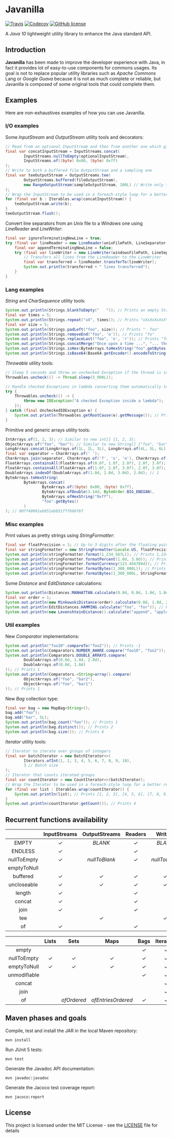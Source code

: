 # Javanilla
[![Travis](https://img.shields.io/travis/alexisjehan/javanilla.svg)](https://github.com/alexisjehan/javanilla)
[![Codecov](https://img.shields.io/codecov/c/github/alexisjehan/javanilla.svg)](https://github.com/alexisjehan/javanilla)
[![GitHub license](https://img.shields.io/github/license/alexisjehan/javanilla.svg)](https://github.com/alexisjehan/javanilla/blob/master/LICENSE)

A _Java 10_ lightweight utility library to enhance the Java standard API.

## Introduction
**Javanilla** has been made to improve the developer experience with Java, in fact it provides lot of easy-to-use
components for commons usages. Its goal is not to replace popular utility libraries such as _Apache Commons_ Lang or
_Google Guava_ because it is not as much complete or reliable, but Javanilla is composed of some original tools that
could complete them.

## Examples
Here are non-exhaustives examples of how you can use Javanilla.

### I/O examples
Some _InputStream_ and _OutputStream_ utility tools and decorators:
```java
// Read from an optional InputStream and then from another one which gives 0x00 and 0xff bytes
final var concatInputStream = InputStreams.concat(
		InputStreams.nullToEmpty(optionalInputStream),
		InputStreams.of((byte) 0x00, (byte) 0xff)
);
// Write to both a buffered file OutputStream and a sampling one
final var teeOutputStream = OutputStreams.tee(
		OutputStreams.buffered(fileOutputStream),
		new RangeOutputStream(sampleOutputStream, 100L) // Write only the 100 firsts bytes
);
// Wrap the InputStream to be used in a foreach-style loop for a better readability
for (final var b : Iterables.wrap(concatInputStream)) {
	teeOutputStream.write(b);
}
teeOutputStream.flush();
```

Convert line separators from an _Unix_ file to a _Windows_ one using _LineReader_ and _LineWriter_:
```java
final var ignoreTerminatingNewLine = true;
try (final var lineReader = new LineReader(unixFilePath, LineSeparator.LF, ignoreTerminatingNewLine)) {
	final var appendTerminatingNewLine = false;
	try (final var lineWriter = new LineWriter(windowsFilePath, LineSeparator.CR_LF, appendTerminatingNewLine)) {
		// Transfers all lines from the LineReader to the LineWriter
		final var transferred = lineReader.transferTo(lineWriter);
		System.out.println(transferred + " lines transferred");
	}
}
```

### Lang examples
_String_ and _CharSequence_ utility tools:
```java
System.out.println(Strings.blankToEmpty("   ")); // Prints an empty String
final var times = 5;
System.out.println(Strings.repeat("xX", times)); // Prints "xXxXxXxXxX"
final var size = 5;
System.out.println(Strings.padLeft("foo", size)); // Prints "  foo"
System.out.println(Strings.removeEnd("foo", 'o')); // Prints "fo"
System.out.println(Strings.replaceLast("foo", 'o', 'r')); // Prints "for"
System.out.println(Strings.concatMerge("Once upon a time ...", "... the end")); // Prints "Once upon a time ... the end"
System.out.println(Strings.isHex(ByteArrays.toHexString("foo".getBytes())) ? "yes" : "no"); // Prints "yes"
System.out.println(Strings.isBase64(Base64.getEncoder().encodeToString("foo".getBytes())) ? "yes" : "no"); // Prints "yes"
```

_Throwable_ utility tools:
```java
// Sleep 5 seconds and throw an unchecked Exception if the thread is interrupted, no try/catch required
Throwables.uncheck(() -> Thread.sleep(5_000L));

// Handle checked Exceptions in lambda converting them automatically to unchecked ones
try {
	Throwables.uncheck(() -> {
		throw new IOException("A checked Exception inside a lambda");
	});
} catch (final UncheckedIOException e) {
	System.out.println(Throwables.getRootCause(e).getMessage()); // Prints "A checked Exception inside a lambda"
}
```

Primitive and generic arrays utility tools:
```java
IntArrays.of(1, 2, 3); // Similar to new int[] {1, 2, 3};
ObjectArrays.of("foo", "bar"); // Similar to new String[] {"foo", "bar"};
LongArrays.concat(LongArrays.of(1L, 2L, 3L), LongArrays.of(4L, 5L, 6L)); // 1, 2, 3, 4, 5, 6
final var separator = CharArrays.of(' ');
CharArrays.join(separator, CharArrays.of('f', 'o', 'o'), CharArrays.of('b', 'a', 'r')); // 'f', 'o', 'o', ' ', 'b', 'a', 'r'
FloatArrays.containsAll(FloatArrays.of(0.0f, 1.0f, 2.0f), 2.0f, 3.0f); // False
FloatArrays.containsAll(FloatArrays.of(1.0f, 2.0f, 3.0f), 2.0f, 3.0f); // True
DoubleArrays.indexOf(DoubleArrays.of(1.0d, 2.0d, 3.0d), 2.0d); // 1
ByteArrays.toHexString(
		ByteArrays.concat(
				ByteArrays.of((byte) 0x00, (byte) 0xff),
				ByteArrays.ofDouble(3.14d, ByteOrder.BIG_ENDIAN),
				ByteArrays.ofHexString("0xff"),
				"foo".getBytes()
		)
); // 00ff40091eb851eb851fff666f6f
```

### Misc examples
Print values as pretty strings using _StringFormatter_:
```java
final var floatPrecision = 3; // Up to 3 digits after the floating point
final var stringFormatter = new StringFormatter(Locale.US, floatPrecision);
System.out.println(stringFormatter.format(1_234_567L)); // Prints 1,234,567
System.out.println(stringFormatter.formatPercent(1.0d, 3.0d)); // Prints 33.333%
System.out.println(stringFormatter.formatCurrency(123.456789d)); // Prints $123.457
System.out.println(stringFormatter.formatBytes(1_300_000L)); // Prints 1.24MiB
System.out.println(stringFormatter.formatBytes(1_300_000L, StringFormatter.BytePrefix.SI)); // Prints 1.3MB
```

Some _Distance_ and _EditDistance_ calculations:
```java
System.out.println(Distances.MANHATTAN.calculate(0.0d, 0.0d, 1.0d, 1.0d)); // Prints 2
final var order = 1;
System.out.println(new MinkowskiDistance(order).calculate(0.0d, 1.0d, 2.0d, 3.0d)); // Prints 4
System.out.println(EditDistances.HAMMING.calculate("foo", "for")); // Prints 1
System.out.println(new LevenshteinDistance().calculate("append", "apple")); // Prints 3
```

### Util examples
New _Comparator_ implementations:
```java
System.out.println("foo10".compareTo("foo2")); // Prints -1
System.out.println(Comparators.NUMBER_AWARE.compare("foo10", "foo2")); // Prints 1
System.out.println(Comparators.DOUBLE_ARRAYS.compare(
		DoubleArrays.of(0.0d, 1.0d, 2.0d),
		DoubleArrays.of(0.0d, 1.0d)
)); // Prints 1
System.out.println(Comparators.<String>array().compare(
		ObjectArrays.of("foo", "bar2"),
		ObjectArrays.of("foo", "bar1")
)); // Prints 1
```

New _Bag_ collection type:
```java
final var bag = new MapBag<String>();
bag.add("foo");
bag.add("bar", 5L);
System.out.println(bag.count("foo")); // Prints 1
System.out.println(bag.distinct()); // Prints 2
System.out.println(bag.size()); // Prints 6
```

_Iterator_ utility tools:
```java
// Iterator to iterate over groups of integers
final var batchIterator = new BatchIterator<>(
		Iterators.ofInt(1, 2, 3, 4, 5, 6, 7, 8, 9, 10),
		3 // Batch size
);
// Iterator that counts iterated groups
final var countIterator = new CountIterator<>(batchIterator);
// Wrap the Iterator to be used in a foreach-style loop for a better readability
for (final var list : Iterables.wrap(countIterator)) {
	System.out.println(list); // Prints [1, 2, 3], [4, 5, 6], [7, 8, 9] and [10]
}
System.out.println(countIterator.getCount()); // Prints 4
```

## Recurrent functions availability
|              | InputStreams | OutputStreams | Readers  | Writers       | Strings  | XxxArrays  |
| :----------: | :----------: | :-----------: | :------: | :-----------: | :------: | :--------: |
| EMPTY        | &#x2713;     | _BLANK_       | &#x2713; | _BLANK_       | &#x2713; | &#x2713;   |
| ENDLESS      | &#x2713;     |               | &#x2713; |               |          |            |
| nullToEmpty  | &#x2713;     | _nullToBlank_ | &#x2713; | _nullToBlank_ | &#x2713; | &#x2713;   |
| emptyToNull  |              |               |          |               | &#x2713; | &#x2713;   |
| buffered     | &#x2713;     | &#x2713;      | &#x2713; | &#x2713;      |          |            |
| uncloseable  | &#x2713;     | &#x2713;      | &#x2713; | &#x2713;      |          |            |
| length       | &#x2713;     |               | &#x2713; |               |          |            |
| concat       | &#x2713;     |               | &#x2713; |               |          | &#x2713;   |
| join         | &#x2713;     |               | &#x2713; |               |          | &#x2713;   |
| tee          |              | &#x2713;      |          | &#x2713;      |          |            |
| of           | &#x2713;     |               | &#x2713; |               |          | &#x2713;   |

|              | Lists    | Sets        | Maps               | Bags     | Iterables | Iterators |
| :----------: | :------: | :---------: | :----------------: | :------: | :-------: | :-------: |
| empty        |          |             |                    | &#x2713; | &#x2713;  | &#x2713;  |
| nullToEmpty  | &#x2713; | &#x2713;    | &#x2713;           | &#x2713; | &#x2713;  | &#x2713;  |
| emptyToNull  | &#x2713; | &#x2713;    | &#x2713;           | &#x2713; | &#x2713;  | &#x2713;  |
| unmodifiable |          |             |                    | &#x2713; | &#x2713;  | &#x2713;  |
| concat       |          |             |                    |          | &#x2713;  | &#x2713;  |
| join         |          |             |                    |          | &#x2713;  | &#x2713;  |
| of           |          | _ofOrdered_ | _ofEntriesOrdered_ | &#x2713; | &#x2713;  | &#x2713;  |

## Maven phases and goals
Compile, test and install the JAR in the local Maven repository:
```
mvn install
```

Run JUnit 5 tests:
```
mvn test
```

Generate the Javadoc API documentation:
```
mvn javadoc:javadoc
```

Generate the Jacoco test coverage report:
```
mvn jacoco:report
```

## License
This project is licensed under the MIT License - see the [LICENSE](LICENSE) file for details